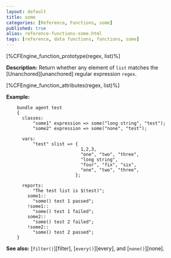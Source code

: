 ```yaml
---
layout: default
title: some
categories: [Reference, Functions, some]
published: true
alias: reference-functions-some.html
tags: [reference, data functions, functions, some]
---
```


[%CFEngine_function_prototype(regex, list)%]

**Description:** Return whether any element of `list` matches the 
[Unanchored][unanchored] regular expression `regex`.

[%CFEngine_function_attributes(regex, list)%]

**Example:**

```cf3
    bundle agent test
    {
      classes:
          "some1" expression => some("long string", "test");
          "some2" expression => some("none", "test");

      vars:
          "test" slist => {
                            1,2,3,
                            "one", "two", "three",
                            "long string",
                            "four", "fix", "six",
                            "one", "two", "three",
                          };

      reports:
          "The test list is $(test)";
        some1::
          "some() test 1 passed";
        !some1::
          "some() test 1 failed";
        some2::
          "some() test 2 failed";
        !some2::
          "some() test 2 passed";
    }
```

**See also:** [`filter()`][filter], [`every()`][every], and [`none()`][none].
